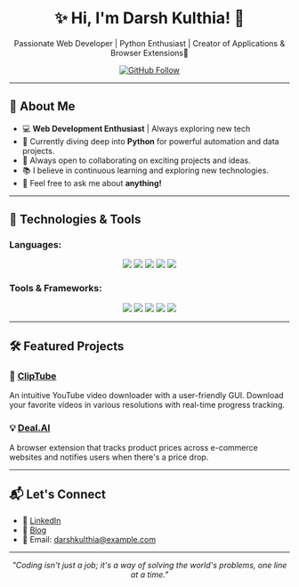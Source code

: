 <h1 align="center">✨ Hi, I'm Darsh Kulthia! 👋</h1>
<p align="center">Passionate Web Developer | Python Enthusiast | Creator of Applications & Browser Extensions🚀</p>

<p align="center">
  <a href="https://github.com/darshkul24" target="_blank"><img src="https://img.shields.io/github/followers/darshkul24?label=Follow&style=social" alt="GitHub Follow" /></a>
</p>

---

## 🌱 About Me

- 💻 **Web Development Enthusiast** | Always exploring new tech
- 🌱 Currently diving deep into **Python** for powerful automation and data projects.
- 👯 Always open to collaborating on exciting projects and ideas.
- 📚 I believe in continuous learning and exploring new technologies.
- 💬 Feel free to ask me about **anything!**

---

## 🔧 Technologies & Tools

### Languages:
<p align="center">
  <img src="https://img.shields.io/badge/HTML5-E34F26?style=for-the-badge&logo=html5&logoColor=white" />
  <img src="https://img.shields.io/badge/CSS3-1572B6?style=for-the-badge&logo=css3&logoColor=white" />
  <img src="https://img.shields.io/badge/JavaScript-F7DF1E?style=for-the-badge&logo=javascript&logoColor=black" />
  <img src="https://img.shields.io/badge/Java-007396?style=for-the-badge&logo=java&logoColor=white" />
  <img src="https://img.shields.io/badge/Python-3776AB?style=for-the-badge&logo=python&logoColor=white" />
</p>

### Tools & Frameworks:
<p align="center">
  <img src="https://img.shields.io/badge/Git-F05032?style=for-the-badge&logo=git&logoColor=white" />
  <img src="https://img.shields.io/badge/GitHub-181717?style=for-the-badge&logo=github&logoColor=white" />
  <img src="https://img.shields.io/badge/VS_Code-007ACC?style=for-the-badge&logo=visualstudiocode&logoColor=white" />
  <img src="https://img.shields.io/badge/PyCharm-000000?style=for-the-badge&logo=pycharm&logoColor=white" />
  <img src="https://img.shields.io/badge/Sublime_Text-FF9800?style=for-the-badge&logo=sublime-text&logoColor=white" />
</p>

---

## 🛠️ Featured Projects

### 🚀 [ClipTube](https://github.com/darshkul24/ClipTube)
An intuitive YouTube video downloader with a user-friendly GUI. Download your favorite videos in various resolutions with real-time progress tracking.

### 💡 [Deal.AI](https://github.com/darshkul24/Deal.AI)
A browser extension that tracks product prices across e-commerce websites and notifies users when there's a price drop.

---

## 📬 Let's Connect

- 💼 [LinkedIn](https://www.linkedin.com/in/darshkulthia)  
- 📝 [Blog](https://darshkulthia.medium.com)  
- 📧 Email: [darshkulthia@example.com](mailto:darshkulthia@example.com)

---

<p align="center">
  <em>"Coding isn't just a job; it's a way of solving the world's problems, one line at a time."</em>
</p>
